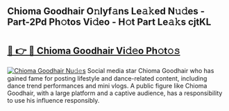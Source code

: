 ## Chioma Goodhair O𝚗lyf𝚊ns Le𝚊𝚔ed N𝚞𝚍es - Part-2Pd Ph𝚘tos Vi𝚍eo - H𝚘t Part Le𝚊𝚔s cjtKL

# <h2><a href="http://hf55wn.feru.top/?c=Chioma+Goodhair">🔗 👉 🔴 Chioma Goodhair Vi𝚍𝚎o Ph𝚘t𝚘𝚜</a></h2>

[![Chioma Goodhair Nu𝚍𝚎s](https://i.imgur.com/0TWrTi3.gif)](http://hf55wn.feru.top/?c=Chioma+Goodhair)
Social media star Chioma Goodhair who has gained fame for posting lifestyle and dance-related content, including dance trend performances and mini vlogs. A public figure like Chioma Goodhair, with a large platform and a captive audience, has a responsibility to use his influence responsibly. 
